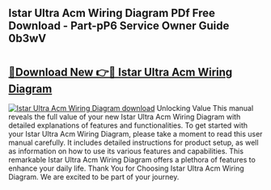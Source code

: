 ## Istar Ultra Acm Wiring Diagram PDf Free Download - Part-pP6 Service Owner Guide 0b3wV

# <h2><a href="http://dfmiy7.blite.top/?on=Istar+Ultra+Acm+Wiring+Diagram">🔗Download New 👉🔴 Istar Ultra Acm Wiring Diagram</a></h2>

[![Istar Ultra Acm Wiring Diagram download](https://i.imgur.com/lujVjoI.png)](http://dfmiy7.blite.top/?on=Istar+Ultra+Acm+Wiring+Diagram)
Unlocking Value This manual reveals the full value of your new Istar Ultra Acm Wiring Diagram with detailed explanations of features and functionalities. To get started with your Istar Ultra Acm Wiring Diagram, please take a moment to read this user manual carefully. It includes detailed instructions for product setup, as well as information on how to use its various features and capabilities. This remarkable Istar Ultra Acm Wiring Diagram offers a plethora of features to enhance your daily life. Thank You for Choosing Istar Ultra Acm Wiring Diagram. We are excited to be part of your journey.
